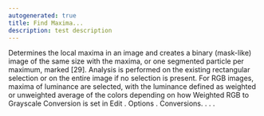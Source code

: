 ```yaml
---
autogenerated: true
title: Find Maxima...
description: test description
---
```


Determines the local maxima in an image and creates a binary (mask-like) image of the same size with the maxima, or one segmented particle per maximum, marked \[29\]. Analysis is performed on the existing rectangular selection or on the entire image if no selection is present. For RGB images, maxima of luminance are selected, with the luminance defined as weighted or unweighted average of the colors depending on how Weighted RGB to Grayscale Conversion is set in Edit . Options . Conversions. . . .
